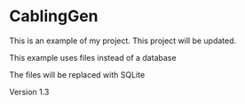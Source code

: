 # CablingGen
This is an example of my project. This project will be updated.

This example uses files instead of a database

The files will be replaced with SQLite

Version 1.3
